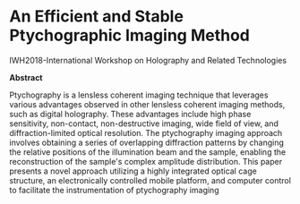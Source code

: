 
# An Efficient and Stable Ptychographic Imaging Method

IWH2018-International Workshop on Holography and Related Technologies 

**Abstract**

Ptychography is a lensless coherent imaging technique that leverages various advantages observed in
other lensless coherent imaging methods, such as digital holography. These advantages include high
phase sensitivity, non-contact, non-destructive imaging, wide field of view, and diffraction-limited
optical resolution. The ptychography imaging approach involves obtaining a series of overlapping
diffraction patterns by changing the relative positions of the illumination beam and the sample, enabling
the reconstruction of the sample's complex amplitude distribution. This paper presents a novel approach
utilizing a highly integrated optical cage structure, an electronically controlled mobile platform, and
computer control to facilitate the instrumentation of ptychography imaging
